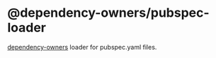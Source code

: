 # @dependency-owners/pubspec-loader

[dependency-owners](https://github.com/dependency-owners/dependency-owners) loader for pubspec.yaml files.
